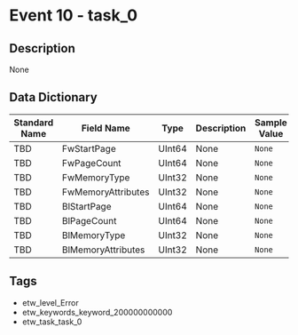 # Event 10 - task_0

## Description
None

## Data Dictionary
|Standard Name|Field Name|Type|Description|Sample Value|
|---|---|---|---|---|
|TBD|FwStartPage|UInt64|None|`None`|
|TBD|FwPageCount|UInt64|None|`None`|
|TBD|FwMemoryType|UInt32|None|`None`|
|TBD|FwMemoryAttributes|UInt32|None|`None`|
|TBD|BlStartPage|UInt64|None|`None`|
|TBD|BlPageCount|UInt64|None|`None`|
|TBD|BlMemoryType|UInt32|None|`None`|
|TBD|BlMemoryAttributes|UInt32|None|`None`|

## Tags
* etw_level_Error
* etw_keywords_keyword_200000000000
* etw_task_task_0